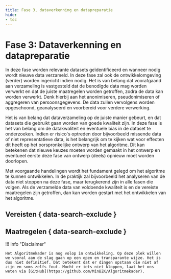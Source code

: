 ```yaml
--- 
title: Fase 3, dataverkenning en datapreparatie
hide:
- toc
---
```

# Fase 3: Dataverkenning en datapreparatie
In deze fase worden relevante datasets geïdentificeerd en wanneer nodig wordt nieuwe data verzameld. 
In deze fase zal ook de ontwikkelomgeving (verder) worden ingericht indien nodig. 
Het is van belang dat voorafgaand aan verzameling is vastgesteld dat de benodigde data mag worden verwerkt en dat de juiste maatregelen worden getroffen, zodra de data kan worden verwerkt. 
Denk hierbij aan het anonimiseren, pseudonimiseren of aggregeren van persoonsgegevens. 
De data zullen vervolgens worden opgeschoond, geanalyseerd en voorbereid voor verdere verwerking. 

Het is van belang dat dataverzameling op de juiste manier gebeurt, en dat datasets die gebruikt gaan worden van goede kwaliteit zijn. 
In deze fase is het van belang om de datakwaliteit en eventuele bias in de dataset te onderzoeken. 
Indien er risico's optreden door bijvoorbeeld missende data of niet representatieve data, is het belangrijk om te kijken wat voor effecten dit heeft op het oorspronkelijke ontwerp van het algoritme. 
Dit kan betekenen dat nieuwe keuzes moeten worden gemaakt in het ontwerp en eventueel eerste deze fase van ontwerp (deels) opnieuw moet worden doorlopen. 

Met voorgaande handelingen wordt het fundament gelegd om het algoritme te kunnen ontwikkelen. 
In de praktijk zal bijvoorbeeld het analyseren van de data niet stoppen na deze fase, maar terugkerend zijn in alle fasen die volgen. 
Als de verzamelde data van voldoende kwaliteit is en de vereiste maatregelen zijn getroffen, dan kan worden gestart met het ontwikkelen van het algoritme. 


## Vereisten { data-search-exclude }

<!-- list_vereisten levenscyclus/dataverkenning-en-datapreparatie no-rol no-levenscyclus no-search no-onderwerp -->

## Maatregelen { data-search-exclude }

<!-- list_maatregelen levenscyclus/dataverkenning-en-datapreparatie no-rol no-levenscyclus no-search no-onderwerp -->

!!! info "Disclaimer"

    Het Algoritmekader is nog volop in ontwikkeling. Op deze plek willen we vooral aan de slag gaan op een open en transparante wijze. Het is dus niet definitief. Dat betekent dat er dingen opstaan die niet af zijn en soms zelfs fout. Mocht er iets niet kloppen, laat het ons weten via [GitHub](https://github.com/MinBZK/Algoritmekader).
